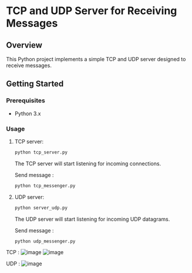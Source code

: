 # TCP and UDP Server for Receiving Messages

## Overview

This Python project implements a simple TCP and UDP server designed to receive messages.

## Getting Started

### Prerequisites

- Python 3.x


### Usage

1. TCP server:

    ```bash
    python tcp_server.py
    ```

   The TCP server will start listening for incoming connections.

   Send message :

      ```bash
    python tcp_messenger.py
    ```

3. UDP server:

    ```bash
    python server_udp.py
    ```

   The UDP server will start listening for incoming UDP datagrams.

   Send message :

      ```bash
    python udp_messenger.py
    ```

TCP :
![image](https://github.com/en-rik/100-redteam-projects/assets/69083488/74e175ae-9538-4050-a0c5-397016e5d863)
![image](https://github.com/en-rik/100-redteam-projects/assets/69083488/2b7a9b23-0c91-4931-8862-a3c1422ffa88)

UDP :
![image](https://github.com/en-rik/100-redteam-projects/assets/69083488/5f16aebc-c8ad-4873-b5a5-23aa087e600a)

      
